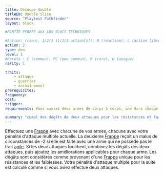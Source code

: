 ```yaml
---
title: Découpe double
titleEN: Double Slice
source: "Playtest Pathfinder"
layout: block

#PARTIE PROPRE AUX AUX BLOCS TECHNIQUES

#Action: (rien), 1/2/3 (1/2/3 action[s]), R (réaction), L (action libre)
action: 2
type: don
level: 1
#Rareté : C (commun), PC (peu commun), R (rare), U (unique)
rarity: C

traits:
	- attaque
	- guerrier
	- enchaînement
prerequisites:
frequency: 
cost:
trigger: 
requirements: Vous maniez deux armes de corps à corps, une dans chaque main.

summary: "cumul des dégâts de deux attaques pour les résistances et faiblesses"
---
```


Effectuez une [Frappe](/ch9-jouer-à-pathfinder/actions-de-base.html#frapper) avec chacune de vos armes, chacune avec votre pénalité d'attaque multiple actuelle. La deuxième [Frappe](/ch9-jouer-à-pathfinder/actions-de-base.html#frapper) reçoit un malus de circonstances de -2 si elle est faite avec une arme qui ne possède pas le trait [agile](/traits/agile.html). Si les deux attaques touchent, combinez les dégâts des deux attaques, puis ajoutez les améliorations applicables pour chaque arme. Les dégâts sont considérés comme provenant d'une [Frappe](/ch9-jouer-à-pathfinder/actions-de-base.html#frapper) unique pour les résistances et les faiblesses. 
Votre pénalité d'attaque multiple pour la suite est calculé comme si vous aviez effectué deux attaques.